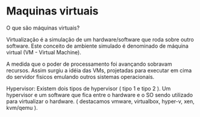 # Maquinas virtuais

O que são máquinas virtuais?

Virtualização é a simulação de um hardware/software que roda sobre outro software. Este conceito de ambiente simulado é denominado de máquina virtual (VM - Virtual Machine).

A medida que o poder de processamento foi avançando sobravam recursos. Assim surgiu a idéia das VMs, projetadas para executar em cima do servidor fisicos emulando outros sistemas operacionais.

Hypervisor: Existem dois tipos de hypervisor ( tipo 1 e tipo 2 ). Um hypervisor e um software que fica entre o hardware e o SO sendo utilizado para virtualizar o hardware. ( destacamos vmware, virtualbox, hyper-v, xen, kvm/qemu ).